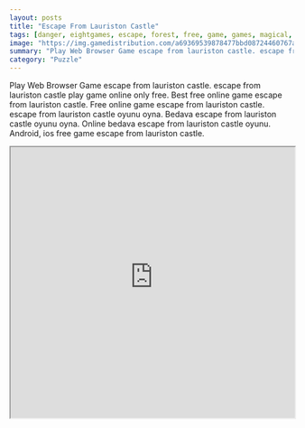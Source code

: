 ```yaml
---
layout: posts
title: "Escape From Lauriston Castle"
tags: [danger, eightgames, escape, forest, free, game, games, magical, new, online, play, download, free, online, games, oyna, game, free, games, play, play, games]
image: "https://img.gamedistribution.com/a69369539878477bbd08724460767ace.jpg"
summary: "Play Web Browser Game escape from lauriston castle. escape from lauriston castle play game online only free. Best free online game escape from lauriston castle. Free online game escape from lauriston castle. escape from lauriston castle oyunu oyna. Bedava escape from lauriston castle oyunu oyna. Online bedava escape from lauriston castle oyunu. Android, ios free game escape from lauriston castle."
category: "Puzzle"
---
```


Play Web Browser Game escape from lauriston castle. escape from lauriston castle play game online only free. Best free online game escape from lauriston castle. Free online game escape from lauriston castle. escape from lauriston castle oyunu oyna. Bedava escape from lauriston castle oyunu oyna. Online bedava escape from lauriston castle oyunu. Android, ios free game escape from lauriston castle.

<iframe width="100%" height="480px;" src="https://flash.gamedistribution.com?game=a69369539878477bbd08724460767ace"></iframe>